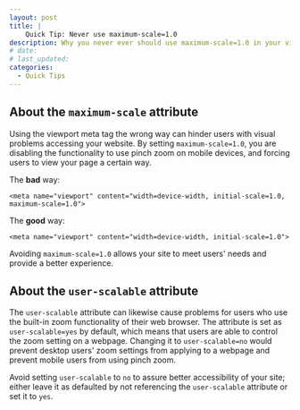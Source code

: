```yaml
---
layout: post
title: |
    Quick Tip: Never use maximum-scale=1.0
description: Why you never ever should use maximum-scale=1.0 in your viewport meta tag.
# date:
# last_updated:
categories:
  - Quick Tips
---
```


## About the `maximum-scale` attribute
Using the viewport meta tag the wrong way can hinder users with visual problems accessing your website. By setting `maximum-scale=1.0`, you are disabling the functionality to use pinch zoom on mobile devices, and forcing users to view your page a certain way.

The **bad** way:

    <meta name="viewport" content="width=device-width, initial-scale=1.0, maximum-scale=1.0">


The **good** way:

    <meta name="viewport" content="width=device-width, initial-scale=1.0">


Avoiding `maximum-scale=1.0` allows your site to meet users' needs and provide a better experience.

## About the `user-scalable` attribute
The `user-scalable` attribute can likewise cause problems for users who use the built-in zoom functionality of their web browser. The attribute is set as `user-scalable=yes` by default, which means that users are able to control the zoom setting on a webpage. Changing it to `user-scalable=no` would prevent desktop users' zoom settings from applying to a webpage and prevent mobile users from using pinch zoom.

Avoid setting `user-scalable` to `no` to assure better accessibility of your site; either leave it as defaulted by not referencing the `user-scalable` attribute or set it to `yes`. 